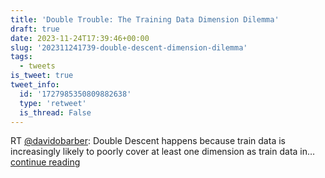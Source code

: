 ```yaml
---
title: 'Double Trouble: The Training Data Dimension Dilemma'
draft: true
date: 2023-11-24T17:39:46+00:00
slug: '202311241739-double-descent-dimension-dilemma'
tags:
  - tweets
is_tweet: true
tweet_info:
  id: '1727985350809882638'
  type: 'retweet'
  is_thread: False
---
```




RT [@davidobarber](https://x.com/davidobarber): Double Descent happens because train data is increasingly likely to  poorly cover at least one dimension as train data in… [continue reading](https://x.com/sytelus/status/1727985350809882638)

